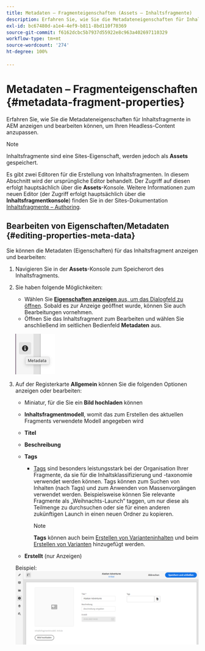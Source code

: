 ```yaml
---
title: Metadaten – Fragmenteigenschaften (Assets – Inhaltsfragmente)
description: Erfahren Sie, wie Sie die Metadateneigenschaften für Inhaltsfragmente anzeigen und bearbeiten können.
exl-id: bc67480d-a1e4-4ef9-b811-8bd110f70369
source-git-commit: f6162dcbc5b7937d55922e8c963a402697110329
workflow-type: tm+mt
source-wordcount: '274'
ht-degree: 100%

---
```


# Metadaten – Fragmenteigenschaften {#metadata-fragment-properties}

Erfahren Sie, wie Sie die Metadateneigenschaften für Inhaltsfragmente in AEM anzeigen und bearbeiten können, um Ihren Headless-Content anzupassen.

>[!NOTE]
>
>Inhaltsfragmente sind eine Sites-Eigenschaft, werden jedoch als **Assets** gespeichert.
>
>Es gibt zwei Editoren für die Erstellung von Inhaltsfragmenten. In diesem Abschnitt wird der ursprüngliche Editor behandelt. Der Zugriff auf diesen erfolgt hauptsächlich über die **Assets**-Konsole. Weitere Informationen zum neuen Editor (der Zugriff erfolgt hauptsächlich über die **Inhaltsfragmentkonsole**) finden Sie in der Sites-Dokumentation [Inhaltsfragmente – Authoring](/help/sites-cloud/administering/content-fragments/authoring.md).

## Bearbeiten von Eigenschaften/Metadaten {#editing-properties-meta-data}

Sie können die Metadaten (Eigenschaften) für das Inhaltsfragment anzeigen und bearbeiten:

1. Navigieren Sie in der **Assets**-Konsole zum Speicherort des Inhaltsfragments.
2. Sie haben folgende Möglichkeiten:

   * Wählen Sie [**Eigenschaften anzeigen** aus, um das Dialogfeld zu öffnen](/help/assets/manage-digital-assets.md#editing-properties). Sobald es zur Anzeige geöffnet wurde, können Sie auch Bearbeitungen vornehmen.
   * Öffnen Sie das Inhaltsfragment zum Bearbeiten und wählen Sie anschließend im seitlichen Bedienfeld **Metadaten** aus.

   ![Metadaten im Seitenbereich](assets/cfm-metadata-01.png)

3. Auf der Registerkarte **Allgemein** können Sie die folgenden Optionen anzeigen oder bearbeiten:

   * Miniatur, für die Sie ein **Bild hochladen** können
   * **Inhaltsfragmentmodell**, womit das zum Erstellen des aktuellen Fragments verwendete Modell angegeben wird
   * **Titel**
   * **Beschreibung**
   * **Tags**
      * [Tags](/help/sites-cloud/authoring/sites-console/tags.md) sind besonders leistungsstark bei der Organisation Ihrer Fragmente, da sie für die Inhaltsklassifizierung und -taxonomie verwendet werden können. Tags können zum Suchen von Inhalten (nach Tags) und zum Anwenden von Massenvorgängen verwendet werden.
Beispielsweise können Sie relevante Fragmente als „Weihnachts-Launch“ taggen, um nur diese als Teilmenge zu durchsuchen oder sie für einen anderen zukünftigen Launch in einen neuen Ordner zu kopieren.

        >[!NOTE]
        >
        >**Tags** können auch beim [Erstellen von Varianteninhalten](/help/assets/content-fragments/content-fragments-variations.md#authoring-your-content) und beim [Erstellen von Varianten](/help/assets/content-fragments/content-fragments-variations.md#creating-a-variation) hinzugefügt werden.

   * **Erstellt** (nur Anzeigen)

   Beispiel:
   ![Beispiel für Metadaten](assets/cfm-metadata-02.png)
